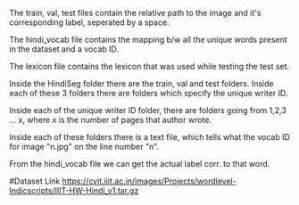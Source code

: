 The train, val, test files contain the relative path
to the image and it's corresponding label, seperated
by a space.

The hindi_vocab file contains the mapping b/w all the
unique words present in the dataset and a vocab ID.

The lexicon file contains the lexicon that was used
while testing the test set.

Inside the HindiSeg folder there are the train, val and
test folders. Inside each of these 3 folders there are 
folders which specify the unique writer ID.

Inside each of the unique writer ID folder, there are folders
going from 1,2,3 ... x, where x is the number of pages that
author wrote. 

Inside each of these folders there is a text file, which tells
what the vocab ID for image "n.jpg" on the line number "n".

From the hindi_vocab file we can get the actual label corr.
to that word.

#Dataset Link
https://cvit.iiit.ac.in/images/Projects/wordlevel-Indicscripts/IIIT-HW-Hindi_v1.tar.gz